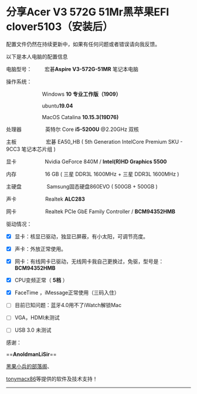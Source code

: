 

# 分享Acer V3 572G 51Mr黑苹果EFI clover5103（安装后）


配置文件仍然在持续更新中，如果有任何问题或者错误请向我反馈。

以下是本人电脑的配置信息

电脑型号：&ensp;&ensp;&ensp;&ensp;&ensp;宏碁**Aspire V3-572G-51MR** 笔记本电脑

操作系统：

&ensp;&ensp;&ensp;&ensp;&ensp;&ensp;&ensp;&ensp;&ensp;&ensp;&ensp;&ensp;&ensp;&ensp;Windows **10 专业工作版（1909）**

&ensp;&ensp;&ensp;&ensp;&ensp;&ensp;&ensp;&ensp;&ensp;&ensp;&ensp;&ensp;&ensp;&ensp;ubuntu**19.04**

&ensp;&ensp;&ensp;&ensp;&ensp;&ensp;&ensp;&ensp;&ensp;&ensp;&ensp;&ensp;&ensp;&ensp;MacOS Catalina **10.15.3(19D76)**

处理器&ensp;&ensp;&ensp;&ensp;&ensp;&ensp;&ensp;&nbsp;&nbsp;&nbsp; 英特尔 Core **i5-5200U** @2.20GHz 双核

主板&ensp;&ensp;&ensp;&ensp;&ensp;&ensp;&ensp;&nbsp;&nbsp;&nbsp;&nbsp;&nbsp;&nbsp;&nbsp;&nbsp;宏碁 EA50_HB ( 5th Generation IntelCore Premium SKU - 9CC3 笔记本芯片组 )

显卡&ensp;&ensp;&ensp;&ensp;&ensp;&ensp;&ensp;&ensp;&ensp;&ensp;&nbsp;&nbsp;Nvidia GeForce 840M /    **Intel(R)HD Graphics 5500**

内存&ensp;&ensp;&ensp;&ensp;&ensp;&ensp;&ensp;&ensp;&ensp;&ensp;&nbsp;&nbsp;16 GB ( 三星 DDR3L 1600MHz + 三星 DDR3L 1600MHz )

主硬盘&ensp;&nbsp;&ensp;&ensp;&ensp;&ensp;&ensp;&ensp;&nbsp;&nbsp;&nbsp;&nbsp;Samsung固态硬盘860EVO ( 500GB + 500GB )

声卡&ensp;&ensp;&ensp;&ensp;&ensp;&ensp;&ensp;&ensp;&ensp;&nbsp;&nbsp;&nbsp;&nbsp;Realtek **ALC283**

网卡&ensp;&ensp;&ensp;&ensp;&ensp;&ensp;&ensp;&ensp;&ensp;&nbsp;&nbsp;&nbsp;&nbsp;Realtek PCIe GbE Family Controller /   **BCM94352HMB**


驱动情况：

- [x] 显卡：核显已驱动，独显已屏蔽，有小太阳，可调节亮度。

- [x] 声卡：外放正常使用。

- [x] 网卡：有线网卡已驱动，无线网卡我自己更换过，免驱，型号是：**BCM94352HMB**

- [x] CPU变频正常（ **5档** ）

- [x] FaceTime ，iMessage正常使用（三码入住）

- [ ] 目前已知问题：蓝牙4.0用不了iWatch解锁Mac

- [ ] VGA，HDMI未测试

- [ ] USB 3.0 未测试

感谢：

==**AnoldmanLiSir**==

[黑果小兵的部落阁](https://blog.daliansky.net/)、

[tonymacx86](https://www.tonymacx86.com/)等提供的软件及技术支持！

---
